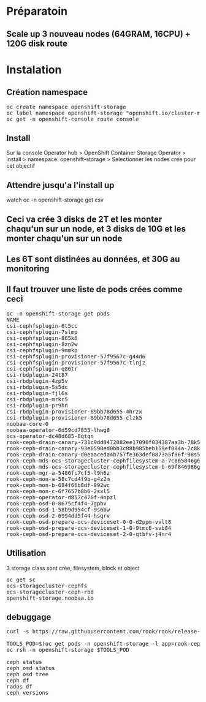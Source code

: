 # Préparatoin
## Scale up 3 nouveau nodes (64GRAM, 16CPU) + 120G disk route

# Instalation
## Création namespace
<pre>
oc create namespace openshift-storage
oc label namespace openshift-storage "openshift.io/cluster-monitoring=true"
oc get -n openshift-console route console
</pre>

## Install
Sur la console
Operator hub > OpenShift Container Storage Operator > install > namespace: openshift-storage > Selectionner les nodes crée pour cet objectif

## Attendre jusqu'a l'install up
watch oc -n openshift-storage get csv

## Ceci va crée 3 disks de 2T et les monter chaqu'un sur un node, et 3 disks de 10G et les monter chaqu'un sur un node

## Les 6T sont distinées au données, et 30G au monitoring

## Il faut trouver une liste de pods crées comme ceci
<pre>
oc -n openshift-storage get pods
NAME                                                              READY   STATUS      RESTARTS   AGE
csi-cephfsplugin-6t5cc                                            3/3     Running     0          9m30s
csi-cephfsplugin-7slmp                                            3/3     Running     0          9m30s
csi-cephfsplugin-865k6                                            3/3     Running     0          9m30s
csi-cephfsplugin-8zn2w                                            3/3     Running     0          9m30s
csi-cephfsplugin-9mmkp                                            3/3     Running     0          9m30s
csi-cephfsplugin-provisioner-57f9567c-g44d6                       4/4     Running     0          9m30s
csi-cephfsplugin-provisioner-57f9567c-tlnjz                       4/4     Running     0          9m30s
csi-cephfsplugin-q86tr                                            3/3     Running     0          9m30s
csi-rbdplugin-24t87                                               3/3     Running     0          9m30s
csi-rbdplugin-4zp5v                                               3/3     Running     0          9m30s
csi-rbdplugin-5s5dc                                               3/3     Running     0          9m30s
csi-rbdplugin-fjl6s                                               3/3     Running     0          9m30s
csi-rbdplugin-mrkr5                                               3/3     Running     0          9m30s
csi-rbdplugin-pr9hn                                               3/3     Running     0          9m30s
csi-rbdplugin-provisioner-69bb78d655-4hrzx                        4/4     Running     0          9m30s
csi-rbdplugin-provisioner-69bb78d655-clzk5                        4/4     Running     0          9m30s
noobaa-core-0                                                     2/2     Running     0          5m38s
noobaa-operator-6d59cd7855-lhwg8                                  1/1     Running     0          12m
ocs-operator-dc48d685-8qtqn                                       1/1     Running     0          12m
rook-ceph-drain-canary-731c9dd8472082ee17090f034387aa3b-78k55k9   1/1     Running     0          5m48s
rook-ceph-drain-canary-93e6590ed0bb3c88b985beb159ef084a-7c8kpsg   1/1     Running     0          5m55s
rook-ceph-drain-canary-d0eaaceda4b757fe363def0873a5f86f-98s5k27   1/1     Running     0          5m45s
rook-ceph-mds-ocs-storagecluster-cephfilesystem-a-7c865846g6k27   1/1     Running     0          5m33s
rook-ceph-mds-ocs-storagecluster-cephfilesystem-b-69f846986g4n7   1/1     Running     0          5m32s
rook-ceph-mgr-a-5486fc7cf5-l9h6z                                  1/1     Running     0          6m44s
rook-ceph-mon-a-58c7cd4f9b-g4z2m                                  1/1     Running     0          8m17s
rook-ceph-mon-b-684f66b8df-992wc                                  1/1     Running     0          7m43s
rook-ceph-mon-c-6f7657b8b6-2sxl5                                  1/1     Running     0          7m13s
rook-ceph-operator-d857c476f-4npzl                                1/1     Running     0          12m
rook-ceph-osd-0-8675cf4f4-7gpbv                                   1/1     Running     0          5m55s
rook-ceph-osd-1-58b9d954cf-9s6bw                                  1/1     Running     0          5m48s
rook-ceph-osd-2-6994dd5f44-hsqrv                                  1/1     Running     0          5m45s
rook-ceph-osd-prepare-ocs-deviceset-0-0-d2ppm-vvlt8               0/1     Completed   0          6m22s
rook-ceph-osd-prepare-ocs-deviceset-1-0-9tmc6-svb84               0/1     Completed   0          6m22s
rook-ceph-osd-prepare-ocs-deviceset-2-0-qtbfv-j4nr4               0/1     Completed   0          6m21s
</pre>

## Utilisation
3 storage class sont crée, filesystem, block et object
<pre>
oc get sc
ocs-storagecluster-cephfs
ocs-storagecluster-ceph-rbd
openshift-storage.noobaa.io
</pre>

## debuggage
<pre>
curl -s https://raw.githubusercontent.com/rook/rook/release-1.1/cluster/examples/kubernetes/ceph/toolbox.yaml | sed 's/namespace: rook-ceph/namespace: openshift-storage/g'| oc apply -f -

TOOLS_POD=$(oc get pods -n openshift-storage -l app=rook-ceph-tools -o name)
oc rsh -n openshift-storage $TOOLS_POD

ceph status
ceph osd status
ceph osd tree
ceph df
rados df
ceph versions
</pre>
